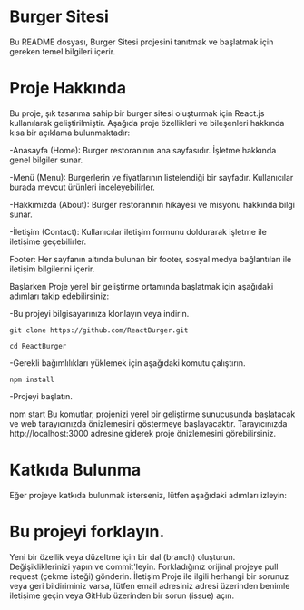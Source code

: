 

# Burger Sitesi 
Bu README dosyası, Burger Sitesi projesini tanıtmak ve başlatmak için gereken temel bilgileri içerir.

# Proje Hakkında
Bu proje, şık tasarıma sahip bir burger sitesi oluşturmak için React.js kullanılarak geliştirilmiştir. Aşağıda proje özellikleri ve bileşenleri hakkında kısa bir açıklama bulunmaktadır:

-Anasayfa (Home): Burger restoranının ana sayfasıdır. İşletme hakkında genel bilgiler sunar.

-Menü (Menu): Burgerlerin ve fiyatlarının listelendiği bir sayfadır. Kullanıcılar burada mevcut ürünleri inceleyebilirler.

-Hakkımızda (About): Burger restoranının hikayesi ve misyonu hakkında bilgi sunar.

-İletişim (Contact): Kullanıcılar iletişim formunu doldurarak işletme ile iletişime geçebilirler.

Footer: Her sayfanın altında bulunan bir footer, sosyal medya bağlantıları ile iletişim bilgilerini içerir.

Başlarken
Proje yerel bir geliştirme ortamında başlatmak için aşağıdaki adımları takip edebilirsiniz:

-Bu projeyi bilgisayarınıza klonlayın veya indirin.

`git clone https://github.com/ReactBurger.git`


`cd ReactBurger`

-Gerekli bağımlılıkları yüklemek için aşağıdaki komutu çalıştırın.

`npm install`

-Projeyi başlatın.

npm start
Bu komutlar, projenizi yerel bir geliştirme sunucusunda başlatacak ve web tarayıcınızda önizlemesini göstermeye başlayacaktır. Tarayıcınızda http://localhost:3000 adresine giderek proje önizlemesini görebilirsiniz.

# Katkıda Bulunma
Eğer projeye katkıda bulunmak isterseniz, lütfen aşağıdaki adımları izleyin:

# Bu projeyi forklayın.
Yeni bir özellik veya düzeltme için bir dal (branch) oluşturun.
Değişikliklerinizi yapın ve commit'leyin.
Forkladığınız orijinal projeye pull request (çekme isteği) gönderin.
İletişim
Proje ile ilgili herhangi bir sorunuz veya geri bildiriminiz varsa, lütfen email adresiniz adresi üzerinden benimle iletişime geçin veya GitHub üzerinden bir sorun (issue) açın.